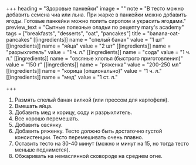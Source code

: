 +++
heading = "Здоровые панкейки"
image = ""
note = "В тесто можно добавить семена чиа или льна. При жарке в панкейки можно добавить ягоды. Готовые панкейки можно полить сиропом и украсить ягодами."
preview_text = "Сытные полезные оладьи по рецепту mary's academy"
tags = ["breakfasts", "desserts", "oat", "pancakes"]
title = "banana-oat-pancakes"
[[ingredients]]
name = "спелый банан"
value = "1 шт"
[[ingredients]]
name = "яйца"
value = "2 шт"
[[ingredients]]
name = "разрыхлитель"
value = "1 ч. л."
[[ingredients]]
name = "сода"
value = "1 ч. л."
[[ingredients]]
name = "овсяные хлопья (быстрого приготовления)"
value = "150 г"
[[ingredients]]
name = "ряженка"
value = "200-250 мл"
[[ingredients]]
name = "корица (опционально)"
value = "1 ч. л."
[[ingredients]]
name = "мед"
value = "1 ст. л."

+++
1. Размять спелый банан вилкой (или прессом для картофеля).
2. Вмешать яйца.
3. Добавить мед и корицу, соду и разрыхлитель.
4. Все хорошо перемешать.
5. Добавить овсянку.
6. Добавить ряженку. Тесто должно быть достаточно густой консистенции. Тесто перемешивать очень плавно.
7. Оставить тесто на 30-40 минут (можно и минут на 15, но тогда тесто меньше поднимется).
8. Обжаривать на немаслянной сковороде на среднем огне.